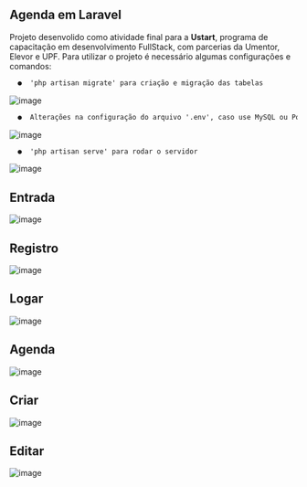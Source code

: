 ## <h2 >Agenda em Laravel
Projeto desenvolido como atividade final para a **Ustart**, programa de capacitação em desenvolvimento FullStack, com parcerias da Umentor, Elevor e UPF. Para utilizar o projeto é necessário algumas configurações e comandos:

``` diff
  ●  'php artisan migrate' para criação e migração das tabelas
```
![image](https://user-images.githubusercontent.com/85123013/144429735-d1c6c9c0-e188-4205-8808-e55cb8e35d1e.png)
    

``` diff
  ●  Alterações na configuração do arquivo '.env', caso use MySQL ou PostgreSQL
```
![image](https://user-images.githubusercontent.com/85123013/144430117-131fc789-054d-4da4-b2cd-a545cce57b12.png)


``` diff
  ●  'php artisan serve' para rodar o servidor
```
![image](https://user-images.githubusercontent.com/85123013/144430327-6bdf3141-c277-465c-aa0a-9e7cd5db8c7d.png)

    
## Entrada
    
![image](https://user-images.githubusercontent.com/85123013/144430822-c95f6c80-bf99-49b0-86bc-9737f1e6e58f.png)

## Registro
    
![image](https://user-images.githubusercontent.com/85123013/144430951-ef1a9972-c560-41d8-ba41-5c30510afef1.png)

## Logar
    
![image](https://user-images.githubusercontent.com/85123013/144432670-bebcf145-99b0-4dbd-8b72-afaaf4416971.png)

## Agenda
    
![image](https://user-images.githubusercontent.com/85123013/144431078-1d342452-79fa-498c-8121-d3bbce128cd4.png)

## Criar 
    
![image](https://user-images.githubusercontent.com/85123013/144431211-0c616122-14eb-43e7-8cce-a2c33c237c83.png)

## Editar
    
![image](https://user-images.githubusercontent.com/85123013/144431308-b8b8ef04-2515-47cd-b966-de3601cd128f.png)


